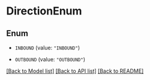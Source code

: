 # DirectionEnum

## Enum


* `INBOUND` (value: `"INBOUND"`)

* `OUTBOUND` (value: `"OUTBOUND"`)


[[Back to Model list]](../README.md#documentation-for-models) [[Back to API list]](../README.md#documentation-for-api-endpoints) [[Back to README]](../README.md)


